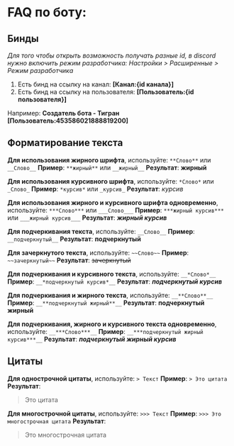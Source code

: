 # FAQ по боту:

## Бинды
*Для того чтобы открыть возможность получать разные id, в discord нужно включить режим разработчика:
Настройки > Расширенные > Режим разработчика*

1. Есть бинд на ссылку на канал: **[Канал:{id канала}]**
2. Есть бинд на ссылку на пользователя: **[Пользователь:{id пользователя}]**

Например:
**Создатель бота - Тигран [Пользователь:453586021888819200]**

## Форматирование текста

**Для использования жирного шрифта**, используйте: `**Слово**` или `__Слово__`
**Пример**: `**жирный**` или `__жирный__`
**Результат**: **жирный**

**Для использования курсивного шрифта**, используйте: `*Слово*` или `_Слово_`
**Пример**: `*курсив*` или `_курсив_`
**Результат**: *курсив*

**Для использования жирного и курсивного шрифта одновременно**, используйте: `***Слово***` или `___Слово___`
**Пример**: `***жирный курсив***` или `___жирный курсив___`
**Результат**: ***жирный курсив***

**Для подчеркивания текста**, используйте: `__Слово__`
**Пример**: `__подчеркнутый__`
**Результат**: __подчеркнутый__

**Для зачеркнутого текста**, используйте: `~~Слово~~`
**Пример**: `~~зачеркнутый~~`
**Результат**: ~~зачеркнутый~~

**Для подчеркивания и курсивного текста**, используйте: `__*Слово*__`
**Пример**: `__*подчеркнутый курсив*__`
**Результат**: __*подчеркнутый курсив*__

**Для подчеркивания и жирного текста**, используйте: `__**Слово**__`
**Пример**: `__**подчеркнутый жирный**__`
**Результат**: __**подчеркнутый жирный**__

**Для подчеркивания, жирного и курсивного текста одновременно**, используйте: `__***Слово***__`
**Пример**: `__***подчеркнутый жирный курсив***__`
**Результат**: __***подчеркнутый жирный курсив***__

## Цитаты

**Для однострочной цитаты**, используйте: `> Текст`
**Пример**: `> Это цитата`
**Результат**:
> Это цитата

**Для многострочной цитаты**, используйте: `>>> Текст`
**Пример**: `>>> Это многострочная цитата`
**Результат**:
> Это многострочная цитата